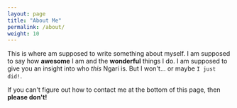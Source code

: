 ```yaml
---
layout: page
title: "About Me"
permalink: /about/
weight: 10
---
```


This is where am supposed to write something about myself. I am supposed to say how **awesome** I am and the **wonderful** things I do. I am supposed to give you an insight into who *this* Ngari is. But I won't... or maybe `I just did!`.

If you can't figure out how to contact me at the bottom of this page, then **please don't!**
